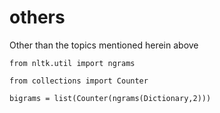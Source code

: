 # others
Other than the topics mentioned herein above
```
from nltk.util import ngrams

from collections import Counter

bigrams = list(Counter(ngrams(Dictionary,2)))

